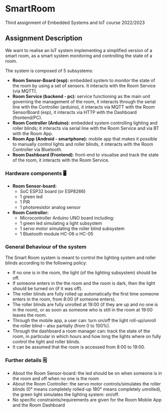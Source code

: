 # SmartRoom
Third assignment of Embedded Systems and IoT course 2022/2023
## Assignment Description
We want to realise an IoT system implementing a simplified version of a smart room, as a smart system monitoring and controlling the state of a room. 

The system is composed of 5 subsystems: 
- <b>Room Sensor-Board (esp):</b> embedded system to monitor the state of the room by using a set of sensors. It interacts with the Room Service (via MQTT).
- <b>Room Service (backend - pc):</b> service functioning as the main unit governing the management of the room, it interacts through the serial line with the Controller (arduino), it interacts via MQTT with the Room SensorBoard (esp), it interacts via HTTP with the Dashboard (frontend/PC).
- <b>Room Controller (Arduino):</b> embedded system controlling lighting and roller blinds; it interacts via serial line with the Room Service and via BT with the Room App.
- <b>Room App (Android - smartphone):</b> mobile app that makes it possible to manually control lights and roller blinds, it interacts with the Room Controller via Bluetooth.
- <b>Room Dashboard (Frontend)</b>: front-end to visualise and track the state of the room, it interacts with the Room Service.

### Hardware components :desktop_computer:
- <b>Room Sensor-board:</b>
  - SoC ESP32 board (or ESP8266)
  - 1 green led 
  - 1 PIR
  - 1 photoresistor analog sensor
- <b>Room Controller:</b>
  - Microcontroller Arduino UNO board including:
  - 1 green led simulating a light subsystem
  - 1 servo motor simulating the roller blind subsystem
  - 1 Bluetooth module HC-06 o HC-05

### General Behaviour of the system

The Smart Room system is meant to control the lighting system and roller blinds according to the following policy:
- If no one is in the room, the light (of the lighting subsystem) should be off.
- If someone enters in the the room and the room is dark, then the light should be turned on (if it was off).
- The roller blinds are fully rolled up automatically the first time someone enters in the room, from 8:00 (if someone enters).
- The roller blinds are fully unrolled at 19:00 (if they are up and no one is in the room), or as soon as someone who is still in the room at 19:00 leaves the room.
- Through the mobile app, a user can: turn on/off the light roll-up/unroll the roller blind – also partially (from 0 to 100%).
- Through the dashboard a room manager can: track the state of the room, in particular in which hours and how long the lights where on fully control the light and roller blinds.
- It can be assumed that the room is accessed from 8:00 to 19:00. 

### Further details :spiral_notepad: 

- About the Room Sensor-board: the led should be on when someone is in the room and off when no one is the room
- About the Room Controller: the servo motor controls/simulates the roller blinds (0° means completely rolled-up
180° means completely unrolled), the green light simulates the lighting system: on/off.
- No specific constraints/requirements are given for the Room Mobile App and the Room Dashboard
